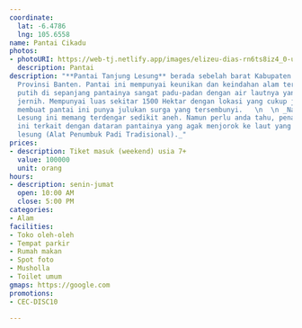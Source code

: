 ```yaml
---
coordinate:
  lat: -6.4786
  lng: 105.6558
name: Pantai Cikadu
photos:
- photoURI: https://web-tj.netlify.app/images/elizeu-dias-rn6ts8iz4_0-unsplash.jpg
  description: Pantai
description: "**Pantai Tanjung Lesung** berada sebelah barat Kabupaten Pandeglang,
  Provinsi Banten. Pantai ini mempunyai keunikan dan keindahan alam tersendiri. Pasir
  putih di sepanjang pantainya sangat padu-padan dengan air lautnya yang terlihat
  jernih. Mempunyai luas sekitar 1500 Hektar dengan lokasi yang cukup jauh dan tersembunyi
  membuat pantai ini punya julukan surga yang tersembunyi.   \n  \n _Nama pantai Tanjung
  Lesung ini memang terdengar sedikit aneh. Namun perlu anda tahu, penamaan pantai
  ini terkait dengan dataran pantainya yang agak menjorok ke laut yang terlihat mirip
  lesung (Alat Penumbuk Padi Tradisional)._"
prices:
- description: Tiket masuk (weekend) usia 7+
  value: 100000
  unit: orang
hours:
- description: senin-jumat
  open: 10:00 AM
  close: 5:00 PM
categories:
- Alam
facilities:
- Toko oleh-oleh
- Tempat parkir
- Rumah makan
- Spot foto
- Musholla
- Toilet umum
gmaps: https://google.com
promotions:
- CEC-DISC10

---
```

